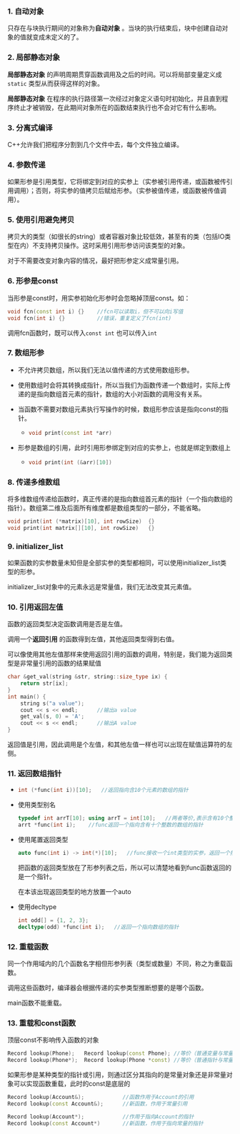 ### 1. 自动对象

只存在与块执行期间的对象称为**自动对象** 。当块的执行结束后，块中创建自动对象的值就变成未定义的了。

### 2. 局部静态对象

**局部静态对象** 的声明周期贯穿函数调用及之后的时间。可以将局部变量定义成`static` 类型从而获得这样的对象。

**局部静态对象** 在程序的执行路径第一次经过对象定义语句时初始化，并且直到程序终止才被销毁，在此期间对象所在的函数结束执行也不会对它有什么影响。

### 3. 分离式编译

C++允许我们把程序分割到几个文件中去，每个文件独立编译。

### 4. 参数传递

如果形参是引用类型，它将绑定到对应的实参上（实参被引用传递，或函数被传引用调用）；否则，将实参的值拷贝后赋给形参。（实参被值传递，或函数被传值调用）。

### 5. 使用引用避免拷贝

拷贝大的类型（如很长的string）或者容器对象比较低效，甚至有的类（包括IO类型在内）不支持拷贝操作。这时采用引用形参访问该类型的对象。

对于不需要改变对象内容的情况，最好把形参定义成常量引用。

### 6. 形参是const

当形参是const时，用实参初始化形参时会忽略掉顶层const。如：

```c++
void fcn(const int i) {}	//fcn可以读取i，但不可以向i写值
void fcn(int i) {}			//错误，重复定义了fcn(int)
```

调用fcn函数时，既可以传入`const int` 也可以传入`int` 

### 7.  数组形参

- 不允许拷贝数组，所以我们无法以值传递的方式使用数组形参。

- 使用数组时会将其转换成指针，所以当我们为函数传递一个数组时，实际上传递的是指向数组首元素的指针，数组的大小对函数的调用没有关系。

- 当函数不需要对数组元素执行写操作的时候，数组形参应该是指向const的指针。

  - ```c++
    void print(const int *arr)
    ```

- 形参是数组的引用，此时引用形参绑定到对应的实参上，也就是绑定到数组上

  - ```c++
    void print(int (&arr)[10])
    ```

### 8. 传递多维数组

将多维数组传递给函数时，真正传递的是指向数组首元素的指针（一个指向数组的指针）。数组第二维及后面所有维度都是数组类型的一部分，不能省略。

```c++
void print(int (*matrix)[10], int rowSize)	{}
void print(int matrix[][10], int rowSize)	{}
```

### 9. initializer_list

如果函数的实参数量未知但是全部实参的类型都相同，可以使用initializer_list类型的形参。

initializer_list对象中的元素永远是常量值，我们无法改变其元素值。

### 10. 引用返回左值

函数的返回类型决定函数调用是否是左值。

调用一个**返回引用** 的函数得到左值，其他返回类型得到右值。

可以像使用其他左值那样来使用返回引用的函数的调用，特别是，我们能为返回类型是非常量引用的函数的结果赋值

```c++
char &get_val(string &str, string::size_type ix) {
    return str[ix];
}
int main() {
    string s("a value");
    cout << s << endl;		//输出a value
    get_val(s, 0) = 'A';	
    cout << s << endl;		//输出A value
}
```

返回值是引用，因此调用是个左值，和其他左值一样也可以出现在赋值运算符的左侧。

### 11. 返回数组指针

- ```c++
  int (*func(int i))[10];	//返回指向含10个元素的数组的指针
  ```

- 使用类型别名

  ```c++
  typedef int arrT[10];	using arrT = int[10];	//两者等价,表示含有10个整数的数组
  arrt *func(int i);	//func返回一个指向含有十个整数的数组的指针
  ```

- 使用尾置返回类型

  ```c++
  auto func(int i) -> int(*)[10];	//func接收一个int类型的实参，返回一个指针，该指针指向含有10个整数的数组
  ```

  把函数的返回类型放在了形参列表之后，所以可以清楚地看到func函数返回的是一个指针。

  在本该出现返回类型的地方放置一个auto

- 使用decltype

  ```c++
  int odd[] = {1, 2, 3};
  decltype(odd) *func(int i);	//返回一个指向数组的指针
  ```


### 12. 重载函数

同一个作用域内的几个函数名字相但形参列表（类型或数量）不同，称之为重载函数。

调用这些函数时，编译器会根据传递的实参类型推断想要的是哪个函数。

main函数不能重载。

### 13. 重载和const函数 

顶层const不影响传入函数的对象

```c++
Record lookup(Phone);	Record lookup(const Phone);	//等价（普通变量与常量）
Record lookup(Phone*);	Record lookup(Phone *const)	//等价（普通指针与常量指针）
```

如果形参是某种类型的指针或引用，则通过区分其指向的是常量对象还是非常量对象可以实现函数重载，此时的const是底层的

```c++
Record lookup(Account&);			//函数作用于Account的引用
Record lookup(const Account&);		//新函数，作用于常量引用
```

```c++
Record lookup(Account*);			//作用于指向Account的指针
Record lookup(const Account*)		//新函数，作用于指向常量的指针
```





